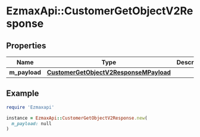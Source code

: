 # EzmaxApi::CustomerGetObjectV2Response

## Properties

| Name | Type | Description | Notes |
| ---- | ---- | ----------- | ----- |
| **m_payload** | [**CustomerGetObjectV2ResponseMPayload**](CustomerGetObjectV2ResponseMPayload.md) |  |  |

## Example

```ruby
require 'Ezmaxapi'

instance = EzmaxApi::CustomerGetObjectV2Response.new(
  m_payload: null
)
```

